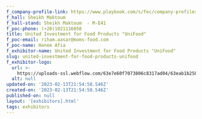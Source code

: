 ```yaml
---
f_company-profile-link: https://www.playbook.com/s/fec/company-profiles
f_hall: Sheikh Maktoum
f_hall-stand: Sheikh Maktoum  - M-E41
f_poc-phone: (+20)1021116050
title: United Investment for Food Products "UniFood"
f_poc-email: riham.aasar@moms-food.com
f_poc-name: Hanee Afia
f_exhibitor-name: United Investment for Food Products "UniFood"
slug: united-investment-for-food-products-unifood
f_exhibitor-logo:
  url: >-
    https://uploads-ssl.webflow.com/63e7e60f7073806c8317ad04/63eab1b258db848c9d122eae_ZTZkYw.jpeg
  alt: null
updated-on: '2023-02-13T21:54:58.546Z'
created-on: '2023-02-13T21:54:58.546Z'
published-on: null
layout: '[exhibitors].html'
tags: exhibitors
---
```



